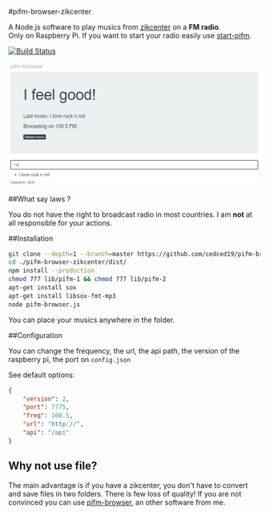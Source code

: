 #pifm-browser-zikcenter

A Node.js software to play musics from [zikcenter](https://github.com/cedced19/zikcenter) on a __FM radio__.  
Only on Raspberry Pi.
If you want to start your radio easily use [start-pifm](https://github.com/cedced19/start-pifm).

[![Build Status](https://travis-ci.org/cedced19/pifm-browser-zikcenter.svg)](https://travis-ci.org/cedced19/pifm-browser-zikcenter)

 ![](https://raw.githubusercontent.com/cedced19/pifm-browser-zikcenter/master/demo.png)

##What say laws ?

You do not have the right to broadcast radio in most countries.
I am __not__ at all responsible for your actions.

##Installation

```bash
git clone --depth=1 --branch=master https://github.com/cedced19/pifm-browser-zikcenter
cd ./pifm-browser-zikcenter/dist/
npm install --production
chmod 777 lib/pifm-1 && chmod 777 lib/pifm-2
apt-get install sox
apt-get install libsox-fmt-mp3
node pifm-browser.js
```

You can place your musics anywhere in the folder.

##Configuration

You can change the frequency, the url, the api path, the version of the raspberry pi, the port on `config.json`

See default options:

```json
{
    "version": 2,
    "port": 7775,
    "freq": 108.5,
    "url": "http://",
    "api": "/api"
}
```

## Why not use file?

The main advantage is if you have a zikcenter, you don't have to convert and save files in two folders.
There is few loss of quality!
If you are not convinced you can use [pifm-browser](https://github.com/cedced19/pifm-browser), an other software from me.
